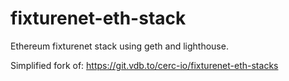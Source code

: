 # fixturenet-eth-stack

Ethereum fixturenet stack using geth and lighthouse.


Simplified fork of: https://git.vdb.to/cerc-io/fixturenet-eth-stacks